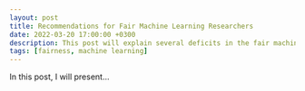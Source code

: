 ```yaml
---
layout: post
title: Recommendations for Fair Machine Learning Researchers
date: 2022-03-20 17:00:00 +0300
description: This post will explain several deficits in the fair machine learning work published so far with several propositions for solutions.
tags: [fairness, machine learning]
---
```

In this post, I will present...
